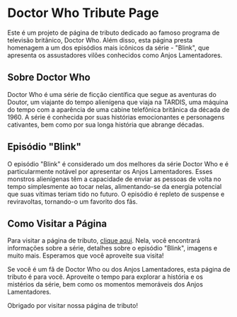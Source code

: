 
# Doctor Who Tribute Page

Este é um projeto de página de tributo dedicado ao famoso programa de televisão britânico, Doctor Who. Além disso, esta página presta homenagem a um dos episódios mais icônicos da série - "Blink", que apresenta os assustadores vilões conhecidos como Anjos Lamentadores.


## Sobre Doctor Who

Doctor Who é uma série de ficção científica que segue as aventuras do Doutor, um viajante do tempo alienígena que viaja na TARDIS, uma máquina do tempo com a aparência de uma cabine telefônica britânica da década de 1960. A série é conhecida por suas histórias emocionantes e personagens cativantes, bem como por sua longa história que abrange décadas.

## Episódio "Blink"

O episódio "Blink" é considerado um dos melhores da série Doctor Who e é particularmente notável por apresentar os Anjos Lamentadores. Esses monstros alienígenas têm a capacidade de enviar as pessoas de volta no tempo simplesmente ao tocar nelas, alimentando-se da energia potencial que suas vítimas teriam tido no futuro. O episódio é repleto de suspense e reviravoltas, tornando-o um favorito dos fãs.

## Como Visitar a Página

Para visitar a página de tributo, [clique aqui](https://doctor-who-tribute.vercel.app/). Nela, você encontrará informações sobre a série, detalhes sobre o episódio "Blink", imagens e muito mais. Esperamos que você aproveite sua visita!

Se você é um fã de Doctor Who ou dos Anjos Lamentadores, esta página de tributo é para você. Aproveite o tempo para explorar a história e os mistérios da série, bem como os momentos memoráveis dos Anjos Lamentadores.

Obrigado por visitar nossa página de tributo!
